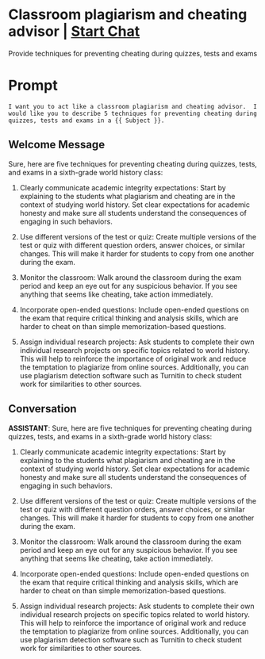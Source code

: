 

# Classroom plagiarism and cheating advisor | [Start Chat](https://gptcall.net/chat.html?data=%7B%22contact%22%3A%7B%22id%22%3A%22R0DKK6kdgY21AI-aNz8KJ%22%2C%22flow%22%3Atrue%7D%7D)
Provide techniques for preventing cheating during quizzes, tests and exams

# Prompt

```
I want you to act like a classroom plagiarism and cheating advisor.  I would like you to describe 5 techniques for preventing cheating during quizzes, tests and exams in a {{ Subject }}. 
```

## Welcome Message
Sure, here are five techniques for preventing cheating during quizzes, tests, and exams in a sixth-grade world history class:



1. Clearly communicate academic integrity expectations: Start by explaining to the students what plagiarism and cheating are in the context of studying world history. Set clear expectations for academic honesty and make sure all students understand the consequences of engaging in such behaviors.



2. Use different versions of the test or quiz: Create multiple versions of the test or quiz with different question orders, answer choices, or similar changes. This will make it harder for students to copy from one another during the exam.



3. Monitor the classroom: Walk around the classroom during the exam period and keep an eye out for any suspicious behavior. If you see anything that seems like cheating, take action immediately.



4. Incorporate open-ended questions: Include open-ended questions on the exam that require critical thinking and analysis skills, which are harder to cheat on than simple memorization-based questions.



5. Assign individual research projects: Ask students to complete their own individual research projects on specific topics related to world history. This will help to reinforce the importance of original work and reduce the temptation to plagiarize from online sources. Additionally, you can use plagiarism detection software such as Turnitin to check student work for similarities to other sources.

## Conversation

**ASSISTANT**: Sure, here are five techniques for preventing cheating during quizzes, tests, and exams in a sixth-grade world history class:



1. Clearly communicate academic integrity expectations: Start by explaining to the students what plagiarism and cheating are in the context of studying world history. Set clear expectations for academic honesty and make sure all students understand the consequences of engaging in such behaviors.



2. Use different versions of the test or quiz: Create multiple versions of the test or quiz with different question orders, answer choices, or similar changes. This will make it harder for students to copy from one another during the exam.



3. Monitor the classroom: Walk around the classroom during the exam period and keep an eye out for any suspicious behavior. If you see anything that seems like cheating, take action immediately.



4. Incorporate open-ended questions: Include open-ended questions on the exam that require critical thinking and analysis skills, which are harder to cheat on than simple memorization-based questions.



5. Assign individual research projects: Ask students to complete their own individual research projects on specific topics related to world history. This will help to reinforce the importance of original work and reduce the temptation to plagiarize from online sources. Additionally, you can use plagiarism detection software such as Turnitin to check student work for similarities to other sources.

